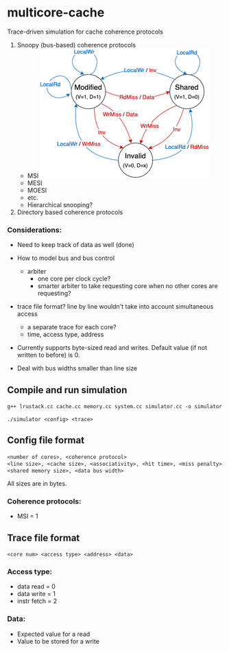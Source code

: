 # multicore-cache
Trace-driven simulation for cache coherence protocols
1. Snoopy (bus-based) coherence protocols
    - MSI
    ![MSI state diagram](diagrams/MSI.png)
    - MESI
    - MOESI
    - etc.
    - Hierarchical snooping?
2. Directory based coherence protocols

### Considerations:
- Need to keep track of data as well (done)
- How to model bus and bus control
    - arbiter
        - one core per clock cycle?
        - smarter arbiter to take requesting core when no other cores are requesting?
- trace file format? line by line wouldn't take into account simultaneous access
    - a separate trace for each core?
    - time, access type, address

- Currently supports byte-sized read and writes. Default value (if not written to before) is 0.
- Deal with bus widths smaller than line size
## Compile and run simulation
```
g++ lrustack.cc cache.cc memory.cc system.cc simulator.cc -o simulator
```
```
./simulator <config> <trace>
```
## Config file format
```
<number of cores>, <coherence protocol>
<line size>, <cache size>, <associativity>, <hit time>, <miss penalty>
<shared memory size>, <data bus width>
```
All sizes are in bytes.
### Coherence protocols:
- MSI = 1
## Trace file format
```
<core num> <access type> <address> <data>
```
### Access type:
- data read = 0
- data write = 1
- instr fetch = 2
### Data:
- Expected value for a read
- Value to be stored for a write